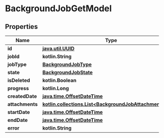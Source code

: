 
# BackgroundJobGetModel

## Properties
| Name | Type | Description | Notes |
| ------------ | ------------- | ------------- | ------------- |
| **id** | [**java.util.UUID**](java.util.UUID.md) |  |  |
| **jobId** | **kotlin.String** |  |  |
| **jobType** | [**BackgroundJobType**](BackgroundJobType.md) |  |  |
| **state** | [**BackgroundJobState**](BackgroundJobState.md) |  |  |
| **isDeleted** | **kotlin.Boolean** |  |  |
| **progress** | **kotlin.Long** |  |  |
| **createdDate** | [**java.time.OffsetDateTime**](java.time.OffsetDateTime.md) |  |  |
| **attachments** | [**kotlin.collections.List&lt;BackgroundJobAttachmentModel&gt;**](BackgroundJobAttachmentModel.md) |  |  |
| **startDate** | [**java.time.OffsetDateTime**](java.time.OffsetDateTime.md) |  |  [optional] |
| **endDate** | [**java.time.OffsetDateTime**](java.time.OffsetDateTime.md) |  |  [optional] |
| **error** | **kotlin.String** |  |  [optional] |



